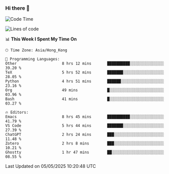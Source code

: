 ### Hi there 👋

<!--
**nicehiro/nicehiro** is a ✨ _special_ ✨ repository because its `README.md` (this file) appears on your GitHub profile.

Here are some ideas to get you started:

- 🔭 I’m currently working on ...
- 🌱 I’m currently learning ...
- 👯 I’m looking to collaborate on ...
- 🤔 I’m looking for help with ...
- 💬 Ask me about ...
- 📫 How to reach me: ...
- 😄 Pronouns: ...
- ⚡ Fun fact: ...
-->

<!--START_SECTION:waka-->
![Code Time](http://img.shields.io/badge/Code%20Time-617%20hrs%2052%20mins-blue)

![Lines of code](https://img.shields.io/badge/From%20Hello%20World%20I%27ve%20Written-1.7%20million%20lines%20of%20code-blue)

📊 **This Week I Spent My Time On** 

```text
🕑︎ Time Zone: Asia/Hong_Kong

💬 Programming Languages: 
Other                    8 hrs 12 mins       ██████████░░░░░░░░░░░░░░░   39.20 % 
TeX                      5 hrs 52 mins       ███████░░░░░░░░░░░░░░░░░░   28.05 % 
Python                   4 hrs 51 mins       ██████░░░░░░░░░░░░░░░░░░░   23.16 % 
Org                      49 mins             █░░░░░░░░░░░░░░░░░░░░░░░░   03.96 % 
Bash                     41 mins             █░░░░░░░░░░░░░░░░░░░░░░░░   03.27 % 

🔥 Editors: 
Emacs                    8 hrs 45 mins       ██████████░░░░░░░░░░░░░░░   41.79 % 
VS Code                  5 hrs 44 mins       ███████░░░░░░░░░░░░░░░░░░   27.39 % 
ChatGPT                  2 hrs 24 mins       ███░░░░░░░░░░░░░░░░░░░░░░   11.48 % 
Zotero                   2 hrs 8 mins        ███░░░░░░░░░░░░░░░░░░░░░░   10.21 % 
Ghostty                  1 hr 47 mins        ██░░░░░░░░░░░░░░░░░░░░░░░   08.55 % 
```


 Last Updated on 05/05/2025 10:20:48 UTC
<!--END_SECTION:waka-->
